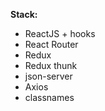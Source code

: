 **Stack:**

- ReactJS + hooks
- React Router
- Redux
- Redux thunk
- json-server
- Axios
- classnames
